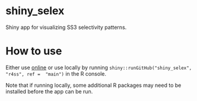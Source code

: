 # shiny_selex
Shiny app for visualizing SS3 selectivity patterns.


# How to use

Either use [online](https://connect.fisheries.noaa.gov/shiny-selex-ss3/) or use locally by running `shiny::runGitHub("shiny_selex", "r4ss", ref =  "main")` in the R console.

Note that if running locally, some additional R packages may need to be installed before the app can be run.
